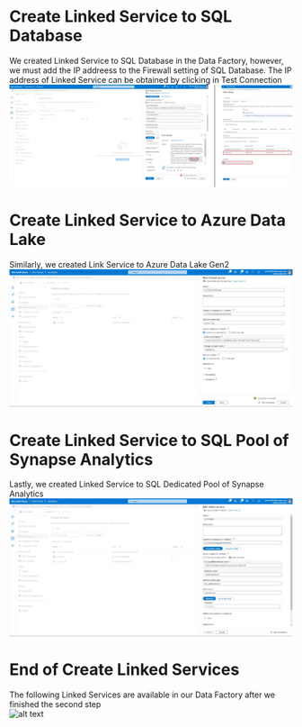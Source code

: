 # Create Linked Service to SQL Database
We created Linked Service to SQL Database in the Data Factory, however, we must add the IP addreess to the Firewall setting of SQL Database. The IP address of Linked Service can be obtained by clicking in Test Connection </br>
![alt text](https://github.com/NgoDuyVu1993/Data_Engineer_Ass5_Data_Pipeline/blob/main/Setup%20Linked%20Services/image/Create%20Linked%20Service%20to%20SQL%20Database.jpg)

# Create Linked Service to Azure Data Lake
Similarly, we created Link Service to Azure Data Lake Gen2 </br>
![alt text](https://github.com/NgoDuyVu1993/Data_Engineer_Ass5_Data_Pipeline/blob/main/Setup%20Linked%20Services/image/Create%20Linked%20Service%20to%20Data%20Lake%20Storage.jpg)

# Create Linked Service to SQL Pool of Synapse Analytics
Lastly, we created Linked Service to SQL Dedicated Pool of Synapse Analytics </br>
![alt text](https://github.com/NgoDuyVu1993/Data_Engineer_Ass5_Data_Pipeline/blob/main/Setup%20Linked%20Services/image/Create%20Linked%20Service%20to%20SQL%20Pool%20of%20Synapse.jpg)

# End of Create Linked Services
The following Linked Services are available in our Data Factory after we finished the second step </br>
![alt text](https://github.com/NgoDuyVu1993/Data_Engineer_Ass5_Data_Pipeline/blob/main/Setup%20Linked%20Services/image/Linked%20Service%20in%20Data%20Factory.jpg)